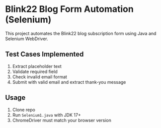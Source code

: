 # Blink22 Blog Form Automation (Selenium)

This project automates the Blink22 blog subscription form using Java and Selenium WebDriver.

## Test Cases Implemented

1. Extract placeholder text
2. Validate required field
3. Check invalid email format
4. Submit with valid email and extract thank-you message

## Usage

1. Clone repo
2. Run `Selenium1.java` with JDK 17+
3. ChromeDriver must match your browser version
